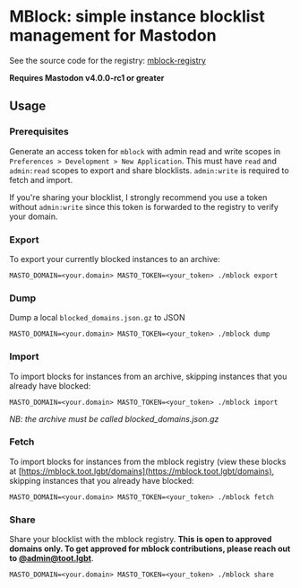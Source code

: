 # MBlock: simple instance blocklist management for Mastodon

See the source code for the registry: [mblock-registry](https://github.com/lazorgurl/mblock-registry)

**Requires Mastodon v4.0.0-rc1 or greater**

## Usage

### Prerequisites

Generate an access token for `mblock` with admin read and write scopes in `Preferences > Development > New Application`. This must have `read` and `admin:read` scopes to export and share blocklists. `admin:write` is required to fetch and import.

If you're sharing your blocklist, I strongly recommend you use a token without `admin:write` since this token is forwarded to the registry to verify your domain.

### Export

To export your currently blocked instances to an archive:

```
MASTO_DOMAIN=<your.domain> MASTO_TOKEN=<your_token> ./mblock export
```

### Dump

Dump a local `blocked_domains.json.gz` to JSON

```
MASTO_DOMAIN=<your.domain> MASTO_TOKEN=<your_token> ./mblock dump
```

### Import

To import blocks for instances from an archive, skipping instances that you already have blocked:

```
MASTO_DOMAIN=<your.domain> MASTO_TOKEN=<your_token> ./mblock import
```

_NB: the archive must be called blocked_domains.json.gz_

### Fetch

To import blocks for instances from the mblock registry (view these blocks at [https://mblock.toot.lgbt/domains](https://mblock.toot.lgbt/domains), skipping instances that you already have blocked:

```
MASTO_DOMAIN=<your.domain> MASTO_TOKEN=<your_token> ./mblock fetch
```

### Share

Share your blocklist with the mblock registry. **This is open to approved domains only. To get approved for mblock contributions, please reach out to [@admin@toot.lgbt](https://toot.lgbt/@admin)**.

```
MASTO_DOMAIN=<your.domain> MASTO_TOKEN=<your_token> ./mblock share
```
